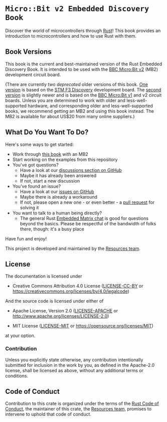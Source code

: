 # `Micro::Bit v2 Embedded Discovery Book`

Discover the world of microcontrollers through
[Rust](https://www.rust-lang.org/)! This book provides an
introduction to microcontrollers and how to use Rust with
them.

## Book Versions

This book is the current and best-maintained version of the
Rust Embedded Discovery Book. It is intended to be used with
the [BBC Micro:Bit v2](https://microbit.org/new-microbit/)
(MB2) development circuit board.

(There are currently two *deprecated* older versions of this
book. [One
version](https://docs.rust-embedded.org/discovery/f3discovery)
is based on the [STM F3
Discovery](https://www.st.com/en/evaluation-tools/stm32f3discovery.html)
development board.  The [second
version](https://docs.rust-embedded.org/discovery/microbit)
is slightly newer and is based on the [BBC Micro:Bit
v1](https://microbit.org/get-started/features/overview/#original-micro:bit)
and v2 circuit boards.  Unless you are determined to work
with older and less-well-supported hardware, and
corresponding older and less-well-supported books, we
recommend getting an MB2 and using this book instead. The
MB2 is available for about US$20 from many online
suppliers.)

## What Do You Want To Do?

Here's some ways to get started:

- Work through [this
  book](https://docs.rust-embedded.org/discovery-mb2) with
  an MB2
- Start working on the examples from this repository
- You've got questions?
    - Have a look at our [discussions section on
      GitHub](https://github.com/rust-embedded/discovery/discussions)
    - Maybe it has already been answered
    - If not, start a new discussion
- You've found an issue?
    - Have a look at our [issues on
      GitHub](https://github.com/rust-embedded/discovery/issues)
    - Maybe there is already a workaround
    - If not, please open a new one - or even better - a [pull
      request](https://github.com/rust-embedded/discovery/pulls) for solving
      it
- You want to talk to a human being directly?
    - The general Rust [Embedded Matrix
      chat](https://matrix.to/#/#rust-embedded:matrix.org)
      is good for questions beyond the basics. Please be
      respectful of the bandwidth of folks there, though:
      it's a busy place

Have fun and enjoy!

This project is developed and maintained by the [Resources team][team].

## License

The documentation is licensed under

- Creative Commons Attribution 4.0 License ([LICENSE-CC-BY](LICENSE-CC-BY)
  or https://creativecommons.org/licenses/by/4.0/legalcode)

And the source code is licensed under either of

- Apache License, Version 2.0 ([LICENSE-APACHE](LICENSE-APACHE) or
  http://www.apache.org/licenses/LICENSE-2.0)

- MIT License ([LICENSE-MIT](LICENSE-MIT) or
  https://opensource.org/licenses/MIT)

at your option.

### Contribution

Unless you explicitly state otherwise, any contribution
intentionally submitted for inclusion in the work by you, as
defined in the Apache-2.0 license, shall be licensed as
above, without any additional terms or conditions.

## Code of Conduct

Contribution to this crate is organized under the terms of
the [Rust Code of Conduct][CoC], the maintainer of this
crate, the [Resources team][team], promises to intervene to
uphold that code of conduct.

[CoC]: CODE_OF_CONDUCT.md
[team]: https://github.com/rust-embedded/wg#the-resources-team
